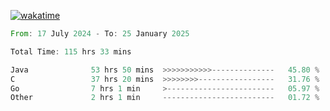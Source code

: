 [![wakatime](https://wakatime.com/badge/user/5970ac98-85fb-4bfd-a7d8-142e7d5bd274.svg)](https://wakatime.com/@5970ac98-85fb-4bfd-a7d8-142e7d5bd274)

<!--START_SECTION:waka-->

```rust
From: 17 July 2024 - To: 25 January 2025

Total Time: 115 hrs 33 mins

Java              53 hrs 50 mins  >>>>>>>>>>>--------------   45.80 %
C                 37 hrs 20 mins  >>>>>>>>-----------------   31.76 %
Go                7 hrs 1 min     >------------------------   05.97 %
Other             2 hrs 1 min     -------------------------   01.72 %
```

<!--END_SECTION:waka-->
